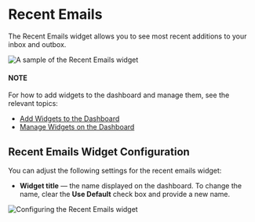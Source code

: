 <a id="user-guide-business-intelligence-widgets-recent-emails"></a>

# Recent Emails

<!-- start_emails_widget -->

The Recent Emails widget allows you to see most recent additions to your inbox and outbox.

![A sample of the Recent Emails widget](user/img/dashboards/recent_emails.png)

#### NOTE
For how to add widgets to the dashboard and manage them, see the relevant topics:

* [Add Widgets to the Dashboard](index.md#user-guide-business-intelligence-widgets-add)
* [Manage Widgets on the Dashboard](index.md#user-guide-business-intelligence-widgets-manage)

<!-- finish_emails_widget -->

## Recent Emails Widget Configuration

You can adjust the following settings for the recent emails widget:

* **Widget title** — the name displayed on the dashboard. To change the name, clear the **Use Default** check box and provide a new name.

![Configuring the Recent Emails widget](user/img/dashboards/recent_emails_config.png)

